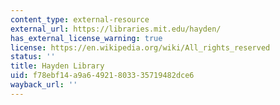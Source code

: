 ```yaml
---
content_type: external-resource
external_url: https://libraries.mit.edu/hayden/
has_external_license_warning: true
license: https://en.wikipedia.org/wiki/All_rights_reserved
status: ''
title: Hayden Library
uid: f78ebf14-a9a6-4921-8033-35719482dce6
wayback_url: ''
---
```

